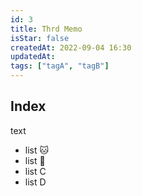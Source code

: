 ```yaml
---
id: 3
title: Thrd Memo
isStar: false
createdAt: 2022-09-04 16:30
updatedAt:
tags: ["tagA", "tagB"]
---
```


## Index

text

- list 🐱
- list 🐶
- list C
- list D

<script>window.alert("Hey")</script>
